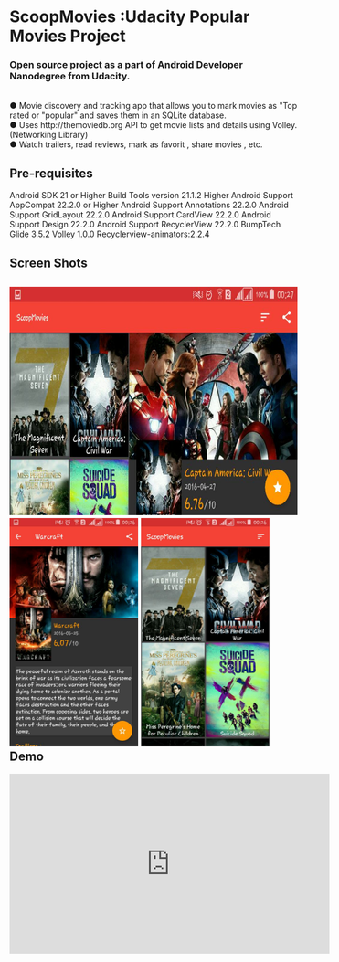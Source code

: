# ScoopMovies :Udacity Popular Movies Project
<h3>Open source project as a part of Android Developer Nanodegree from Udacity.</h3>
<br>
● Movie discovery and tracking app that allows you to mark movies as "Top rated or "popular" and saves them in an SQLite database.<br>
● Uses http://themoviedb.org API to get movie lists and details using Volley. (Networking Library)<br>
● Watch trailers, read reviews, mark as favorit , share movies , etc.
<br>

Pre-requisites
--------------
Android SDK 21 or Higher
Build Tools version 21.1.2 Higher
Android Support AppCompat 22.2.0 or Higher
Android Support Annotations 22.2.0
Android Support GridLayout 22.2.0
Android Support CardView 22.2.0
Android Support Design 22.2.0
Android Support RecyclerView 22.2.0
BumpTech Glide 3.5.2
Volley 1.0.0 
Recyclerview-animators:2.2.4

Screen Shots
------------
<img height="400"  src="14642809_1126402730772141_1518761124_n.png"><br>
<img height="400"  src="14642987_1126402707438810_2078014620_n.png">
<img height="400"  src="14741648_1126403897438691_1788392651_n.png"><br>
Demo
----

<iframe width="560" height="315" src="https://www.youtube.com/embed/cU8DXF7W09c" frameborder="0" allowfullscreen></iframe>

